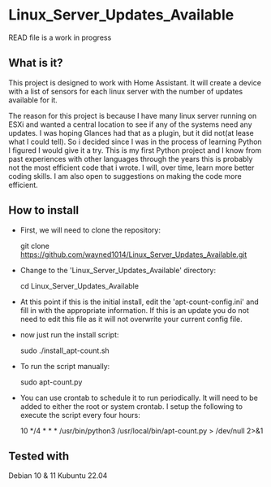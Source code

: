 # Linux_Server_Updates_Available
READ file is a work in progress

## What is it?

This project is designed to work with Home Assistant.  It will create a device with a list of sensors for each linux server with the number of updates available for it.

The reason for this project is because I have many linux server running on ESXi and wanted a central location to see if any of the systems need any updates.  I was hoping Glances had that as a plugin, but it did not(at lease what I could tell).  So i decided since I was in the process of learning Python I figured I would give it a try.  This is my first Python project and I know from past experiences with other languages through the years this is probably not the most efficient code that i wrote.  I will, over time, learn more better coding skills.  I am also open to suggestions on making the code more efficient.

## How to install

+ First, we will need to clone the repository:

  git clone https://github.com/wayned1014/Linux_Server_Updates_Available.git

+ Change to the 'Linux_Server_Updates_Available' directory:

  cd Linux_Server_Updates_Available

+  At this point if this is the initial install, edit the 'apt-count-config.ini' and fill in with the appropriate information.  If this is an update you do not need to edit this file as it will not overwrite your current config file.

+  now just run the install script:

   sudo ./install_apt-count.sh

+  To run the script manually:

   sudo apt-count.py

+  You can use crontab to schedule it to run periodically.  It will need to be added to either the root or system crontab.  I setup the following to execute the script every four hours:

   10  */4  *  *  *  /usr/bin/python3 /usr/local/bin/apt-count.py > /dev/null 2>&1

## Tested with

Debian 10 & 11
Kubuntu 22.04
